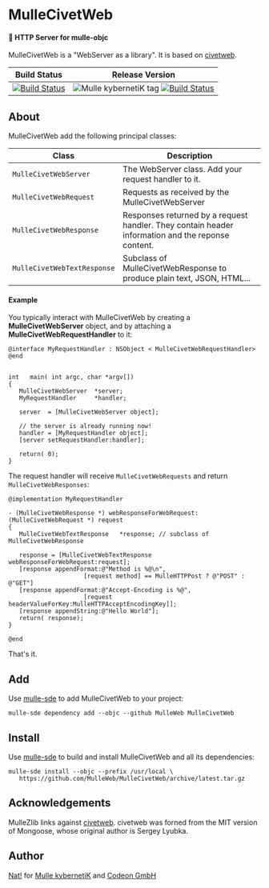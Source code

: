 # MulleCivetWeb

#### 🦊 HTTP Server for mulle-objc

MulleCivetWeb is a "WebServer as a library". It is based on
[civetweb](//github.com/civetweb/civetweb).

Build Status | Release Version
-------------|-----------------------------------
[![Build Status](https://travis-ci.org/MulleWeb/MulleCivetWeb.svg?branch=release)](https://travis-ci.org/MulleWeb/MulleCivetWeb) | ![Mulle kybernetiK tag](https://img.shields.io/github/tag/MulleWeb/MulleCivetWeb.svg) [![Build Status](https://travis-ci.org/MulleWeb/MulleCivetWeb.svg?branch=release)](https://travis-ci.org/MulleWeb/MulleCivetWeb)

## About

MulleCivetWeb add the following principal classes:

Class                       | Description
----------------------------|-----------
`MulleCivetWebServer`       | The WebServer class. Add your request handler to it.
`MulleCivetWebRequest`      | Requests as received by the MulleCivetWebServer
`MulleCivetWebResponse`     | Responses returned by a request handler. They contain header information and the reponse content.
`MulleCivetWebTextResponse` | Subclass of MulleCivetWebResponse to produce plain text, JSON, HTML...

#### Example

You typically interact with MulleCivetWeb by creating a
**MulleCivetWebServer** object, and by attaching a
**MulleCivetWebRequestHandler** to it:


``` objc
@interface MyRequestHandler : NSObject < MulleCivetWebRequestHandler>
@end


int   main( int argc, char *argv[])
{
   MulleCivetWebServer  *server;
   MyRequestHandler     *handler;

   server  = [MulleCivetWebServer object];

   // the server is already running now!
   handler = [MyRequestHandler object];
   [server setRequestHandler:handler];

   return( 0);
}
```

The request handler will receive `MulleCivetWebRequests` and return
`MulleCivetWebResponses`:

``` objc
@implementation MyRequestHandler

- (MulleCivetWebResponse *) webResponseForWebRequest:(MulleCivetWebRequest *) request
{
   MulleCivetWebTextResponse   *response; // subclass of MulleCivetWebResponse

   response = [MulleCivetWebTextResponse webResponseForWebRequest:request];
   [response appendFormat:@"Method is %@\n",
                     [request method] == MulleHTTPPost ? @"POST" : @"GET"]
   [response appendFormat:@"Accept-Encoding is %@",
                     [request headerValueForKey:MulleHTTPAcceptEncodingKey]];
   [response appendString:@"Hello World"];
   return( response);
}

@end
```

That's it.


## Add

Use [mulle-sde](//github.com/mulle-sde) to add MulleCivetWeb to your project:

```
mulle-sde dependency add --objc --github MulleWeb MulleCivetWeb
```

## Install

Use [mulle-sde](//github.com/mulle-sde) to build and install MulleCivetWeb and
all its dependencies:

```
mulle-sde install --objc --prefix /usr/local \
   https://github.com/MulleWeb/MulleCivetWeb/archive/latest.tar.gz
```

## Acknowledgements

MulleZlib links against [civetweb](https://github.com/civetweb/civetweb).
civetweb was forned from the MIT version of Mongoose, whose original author
is Sergey Lyubka.


## Author

[Nat!](//www.mulle-kybernetik.com/weblog) for
[Mulle kybernetiK](//www.mulle-kybernetik.com) and
[Codeon GmbH](//www.codeon.de)
